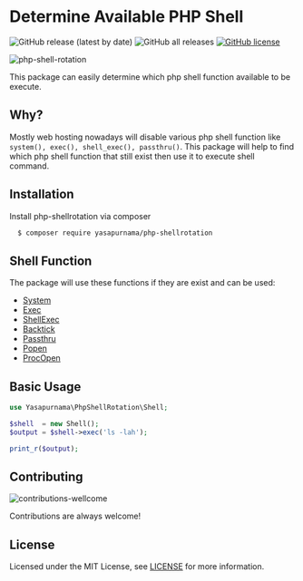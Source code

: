 # Determine Available PHP Shell
![GitHub release (latest by date)](https://img.shields.io/github/v/release/yasapurnama/php-shellrotation)
![GitHub all releases](https://img.shields.io/github/downloads/yasapurnama/php-shellrotation/total)
[![GitHub license](https://img.shields.io/github/license/yasapurnama/php-shellrotation)](https://github.com/yasapurnama/php-shellrotation/blob/master/LICENSE)

![php-shell-rotation](https://user-images.githubusercontent.com/12730759/150984587-d746d54f-87ec-4bbd-86c3-c2bbc3e98287.png)

This package can easily determine which php shell function available to be execute.


## Why?

Mostly web hosting nowadays will disable various php shell function like `system(), exec(), shell_exec(), passthru()`. This package will help to find which php shell function that still exist then use it to execute shell command.


## Installation

Install php-shellrotation via composer

```bash
  $ composer require yasapurnama/php-shellrotation
```


## Shell Function
The package will use these functions if they are exist and can be used:
 - [System](https://www.php.net/manual/en/function.system.php)
 - [Exec](https://www.php.net/manual/en/function.exec.php)
 - [ShellExec](https://www.php.net/manual/en/function.shell-exec.php)
 - [Backtick](https://www.php.net/manual/en/language.operators.execution.php)
 - [Passthru](https://www.php.net/manual/en/function.passthru.php)
 - [Popen](https://www.php.net/manual/en/function.popen.php)
 - [ProcOpen](https://www.php.net/manual/en/function.proc-open.php)


## Basic Usage

```php
use Yasapurnama\PhpShellRotation\Shell;

$shell  = new Shell();
$output = $shell->exec('ls -lah');

print_r($output);

```


## Contributing
![contributions-wellcome](https://user-images.githubusercontent.com/12730759/150999538-d6872478-96ab-42d6-bb58-0ae443f514c8.svg)

Contributions are always welcome!


## License

Licensed under the MIT License, see [LICENSE](LICENSE) for more information.
